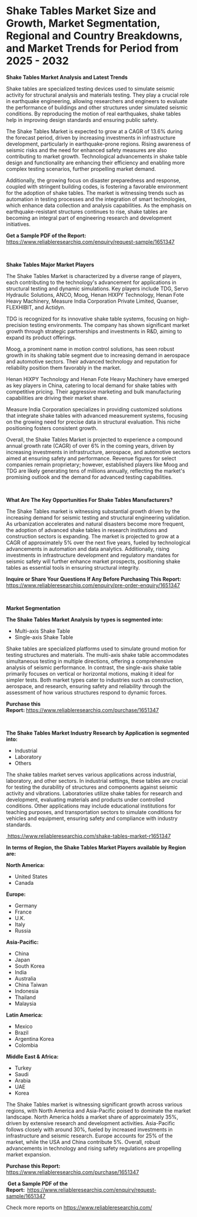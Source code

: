 <p><h1>Shake Tables Market Size and Growth, Market Segmentation, Regional and Country Breakdowns, and Market Trends for Period from 2025 -  2032</h1></p><p><strong>Shake Tables Market Analysis and Latest Trends</strong></p>
<p><p>Shake tables are specialized testing devices used to simulate seismic activity for structural analysis and materials testing. They play a crucial role in earthquake engineering, allowing researchers and engineers to evaluate the performance of buildings and other structures under simulated seismic conditions. By reproducing the motion of real earthquakes, shake tables help in improving design standards and ensuring public safety.</p><p>The Shake Tables Market is expected to grow at a CAGR of 13.6% during the forecast period, driven by increasing investments in infrastructure development, particularly in earthquake-prone regions. Rising awareness of seismic risks and the need for enhanced safety measures are also contributing to market growth. Technological advancements in shake table design and functionality are enhancing their efficiency and enabling more complex testing scenarios, further propelling market demand.</p><p>Additionally, the growing focus on disaster preparedness and response, coupled with stringent building codes, is fostering a favorable environment for the adoption of shake tables. The market is witnessing trends such as automation in testing processes and the integration of smart technologies, which enhance data collection and analysis capabilities. As the emphasis on earthquake-resistant structures continues to rise, shake tables are becoming an integral part of engineering research and development initiatives.</p></p>
<p><strong>Get a Sample PDF of the Report:&nbsp;</strong> <a href="https://www.reliableresearchiq.com/enquiry/request-sample/1651347?utm_campaign=3352&utm_medium=2&utm_source=Github&utm_content=ia&utm_term=08042025&utm_id=shake-tables">https://www.reliableresearchiq.com/enquiry/request-sample/1651347</a></p>
<p>&nbsp;</p>
<p><strong>Shake Tables Major Market Players</strong></p>
<p><p>The Shake Tables Market is characterized by a diverse range of players, each contributing to the technology's advancement for applications in structural testing and dynamic simulations. Key players include TDG, Servo Hydraulic Solutions, ANCO, Moog, Henan HIXPY Technology, Henan Fote Heavy Machinery, Measure India Corporation Private Limited, Quanser, FLEXHIBIT, and Actidyn.</p><p>TDG is recognized for its innovative shake table systems, focusing on high-precision testing environments. The company has shown significant market growth through strategic partnerships and investments in R&D, aiming to expand its product offerings.</p><p>Moog, a prominent name in motion control solutions, has seen robust growth in its shaking table segment due to increasing demand in aerospace and automotive sectors. Their advanced technology and reputation for reliability position them favorably in the market. </p><p>Henan HIXPY Technology and Henan Fote Heavy Machinery have emerged as key players in China, catering to local demand for shake tables with competitive pricing. Their aggressive marketing and bulk manufacturing capabilities are driving their market share.</p><p>Measure India Corporation specializes in providing customized solutions that integrate shake tables with advanced measurement systems, focusing on the growing need for precise data in structural evaluation. This niche positioning fosters consistent growth.</p><p>Overall, the Shake Tables Market is projected to experience a compound annual growth rate (CAGR) of over 6% in the coming years, driven by increasing investments in infrastructure, aerospace, and automotive sectors aimed at ensuring safety and performance. Revenue figures for select companies remain proprietary; however, established players like Moog and TDG are likely generating tens of millions annually, reflecting the market's promising outlook and the demand for advanced testing capabilities.</p></p>
<p>&nbsp;</p>
<p><strong>What Are The Key Opportunities For Shake Tables Manufacturers?</strong></p>
<p><p>The Shake Tables market is witnessing substantial growth driven by the increasing demand for seismic testing and structural engineering validation. As urbanization accelerates and natural disasters become more frequent, the adoption of advanced shake tables in research institutions and construction sectors is expanding. The market is projected to grow at a CAGR of approximately 5% over the next five years, fueled by technological advancements in automation and data analytics. Additionally, rising investments in infrastructure development and regulatory mandates for seismic safety will further enhance market prospects, positioning shake tables as essential tools in ensuring structural integrity.</p></p>
<p><strong>Inquire or Share Your Questions If Any Before Purchasing This Report:</strong> <a href="https://www.reliableresearchiq.com/enquiry/pre-order-enquiry/1651347?utm_campaign=3352&utm_medium=2&utm_source=Github&utm_content=ia&utm_term=08042025&utm_id=shake-tables">https://www.reliableresearchiq.com/enquiry/pre-order-enquiry/1651347</a></p>
<p>&nbsp;</p>
<p><strong>Market Segmentation</strong></p>
<p><strong>The Shake Tables Market Analysis by types is segmented into:</strong></p>
<p><ul><li>Multi-axis Shake Table</li><li>Single-axis Shake Table</li></ul></p>
<p><p>Shake tables are specialized platforms used to simulate ground motion for testing structures and materials. The multi-axis shake table accommodates simultaneous testing in multiple directions, offering a comprehensive analysis of seismic performance. In contrast, the single-axis shake table primarily focuses on vertical or horizontal motions, making it ideal for simpler tests. Both market types cater to industries such as construction, aerospace, and research, ensuring safety and reliability through the assessment of how various structures respond to dynamic forces.</p></p>
<p><strong>Purchase this Report:&nbsp;</strong><a href="https://www.reliableresearchiq.com/purchase/1651347?utm_campaign=3352&utm_medium=2&utm_source=Github&utm_content=ia&utm_term=08042025&utm_id=shake-tables">https://www.reliableresearchiq.com/purchase/1651347</a></p>
<p>&nbsp;</p>
<p><strong>The Shake Tables Market Industry Research by Application is segmented into:</strong></p>
<p><ul><li>Industrial</li><li>Laboratory</li><li>Others</li></ul></p>
<p><p>The shake tables market serves various applications across industrial, laboratory, and other sectors. In industrial settings, these tables are crucial for testing the durability of structures and components against seismic activity and vibrations. Laboratories utilize shake tables for research and development, evaluating materials and products under controlled conditions. Other applications may include educational institutions for teaching purposes, and transportation sectors to simulate conditions for vehicles and equipment, ensuring safety and compliance with industry standards.</p></p>
<p><a href="https://www.reliableresearchiq.com/shake-tables-market-r1651347?utm_campaign=3352&utm_medium=2&utm_source=Github&utm_content=ia&utm_term=08042025&utm_id=shake-tables">&nbsp;https://www.reliableresearchiq.com/shake-tables-market-r1651347</a></p>
<p><strong>In terms of Region, the Shake Tables Market Players available by Region are:</strong></p>
<p>
    <p> <strong> North America: </strong>
        <ul>
            <li>United States</li>
            <li>Canada</li>
        </ul>
        </p> 
    <p> <strong> Europe: </strong>
        <ul>
            <li>Germany</li>
            <li>France</li>
            <li>U.K.</li>
            <li>Italy</li>
            <li>Russia</li>
        </ul>
        </p> 
    <p> <strong> Asia-Pacific: </strong>
        <ul>
            <li>China</li>
            <li>Japan</li>
            <li>South Korea</li>
            <li>India</li>
            <li>Australia</li>
            <li>China Taiwan</li>
            <li>Indonesia</li>
            <li>Thailand</li>
            <li>Malaysia</li>
        </ul>
        </p> 
    <p> <strong> Latin America: </strong>
        <ul>
            <li>Mexico</li>
            <li>Brazil</li>
            <li>Argentina Korea</li>
            <li>Colombia</li>
        </ul>
        </p> 
    <p> <strong> Middle East & Africa: </strong>
        <ul>
            <li>Turkey</li>
            <li>Saudi</li>
            <li>Arabia</li>
            <li>UAE</li>
            <li>Korea</li>
        </ul>
    </p>
    </p>
<p><p>The Shake Tables market is witnessing significant growth across various regions, with North America and Asia-Pacific poised to dominate the market landscape. North America holds a market share of approximately 35%, driven by extensive research and development activities. Asia-Pacific follows closely with around 30%, fueled by increased investments in infrastructure and seismic research. Europe accounts for 25% of the market, while the USA and China contribute 5%. Overall, robust advancements in technology and rising safety regulations are propelling market expansion.</p></p>
<p><strong>Purchase this Report: </strong><a href="https://www.reliableresearchiq.com/purchase/1651347?utm_campaign=3352&utm_medium=2&utm_source=Github&utm_content=ia&utm_term=08042025&utm_id=shake-tables">https://www.reliableresearchiq.com/purchase/1651347</a></p>
<p>&nbsp;<strong>Get a Sample PDF of the Report:&nbsp;&nbsp;</strong><a href="https://www.reliableresearchiq.com/enquiry/request-sample/1651347?utm_campaign=3352&utm_medium=2&utm_source=Github&utm_content=ia&utm_term=08042025&utm_id=shake-tables">https://www.reliableresearchiq.com/enquiry/request-sample/1651347</a></p>
<p><strong></strong></p>
<p>Check more reports on <a href="https://www.reliableresearchiq.com/?utm_campaign=3352&utm_medium=2&utm_source=Github&utm_content=ia&utm_term=08042025&utm_id=shake-tables">https://www.reliableresearchiq.com/</a></p>